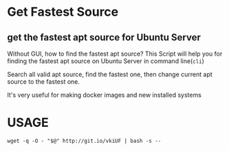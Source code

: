 Get Fastest Source
=====================
get the fastest apt source for Ubuntu Server
---------------------

Without GUI, how to find the fastest apt source? This Script will help you for finding the fastest apt source on Ubuntu Server in command line(<code>cli</code>)

Search all valid apt source, find the fastest one, then change current apt source to the fastest one.

It's very useful for making docker images and new installed systems

# USAGE

```
wget -q -O - "$@" http://git.io/vkiUF | bash -s --
```
